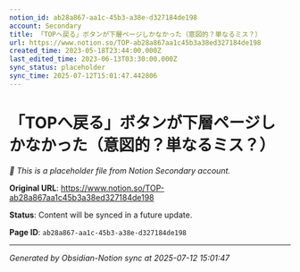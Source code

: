 ```yaml
---
notion_id: ab28a867-aa1c-45b3-a38e-d327184de198
account: Secondary
title: 「TOPへ戻る」ボタンが下層ページしかなかった（意図的？単なるミス？）
url: https://www.notion.so/TOP-ab28a867aa1c45b3a38ed327184de198
created_time: 2023-05-18T23:44:00.000Z
last_edited_time: 2023-06-13T03:30:00.000Z
sync_status: placeholder
sync_time: 2025-07-12T15:01:47.442806
---
```


# 「TOPへ戻る」ボタンが下層ページしかなかった（意図的？単なるミス？）

*🔄 This is a placeholder file from Notion Secondary account.*

**Original URL**: https://www.notion.so/TOP-ab28a867aa1c45b3a38ed327184de198

**Status**: Content will be synced in a future update.

**Page ID**: `ab28a867-aa1c-45b3-a38e-d327184de198`

---

*Generated by Obsidian-Notion sync at 2025-07-12 15:01:47*
